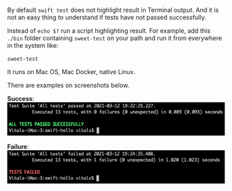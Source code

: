 By default `swift test` does not highlight result in Terminal output. And it is not an easy thing to understand if tests have not passed successfully.

Instead of `echo $?` run a script highlighting result. For example, add this `./bin` folder containing `sweet-test` on your path and run it from everywhere in the system like:
```shell
sweet-test
```
It runs on Mac OS, Mac Docker, native Linux.

There are examples on screenshots below.

**Success**:  
![success](success.png)

**Failure**:  
![failure](failure.png)
